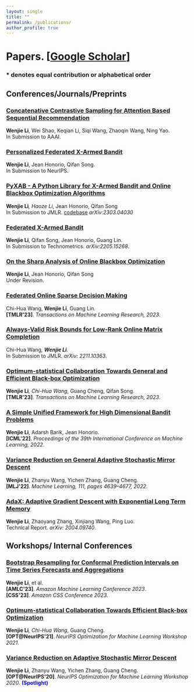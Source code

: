```yaml
---
layout: single
title: ""
permalink: /publications/
author_profile: true
---
```

# <i class="fa fa-fw fa-paste"></i> Papers. [[Google Scholar](https://scholar.google.com/citations?user=4jlUpjEAAAAJ&hl=en)] #


### * denotes equal contribution or alphabetical order


## Conferences/Journals/Preprints



### [Concatenative Contrastive Sampling for Attention Based Sequential Recommendation]()
**Wenjie Li**, Wei Shao, Keqian Li, Siqi Wang, Zhaoqin Wang, Ning Yao. \
In Submission to AAAI.



### [Personalized Federated X-Armed Bandit](https://williamlwj.github.io/About//publications/PF-X)
**Wenjie Li**, Jean Honorio, Qifan Song. \
In Submission to NeurIPS. 



### [PyXAB - A Python Library for X-Armed Bandit and Online Blackbox Optimization Algorithms](https://williamlwj.github.io/About//publications/PyXAB)
**Wenjie Li**<sup>*</sup>, Haoze Li<sup>*</sup>, Jean Honorio, Qifan Song\
In Submission to JMLR. [codebase](https://github.com/WilliamLwj/PyXAB) _arXiv:2303.04030_



### [Federated X-Armed Bandit](https://williamlwj.github.io/About//publications/Fed-X)
**Wenjie Li**, Qifan Song, Jean Honorio, Guang Lin. \
In Submission to Technometrics. _arXiv:2205.15268_.



### [On the Sharp Analysis of Online Blackbox Optimization]()
**Wenjie Li**, Jean Honorio, Qifan Song\
Under Revision. 


### [Federated Online Sparse Decision Making](https://williamlwj.github.io/About//publications/Fed-LASSO)
Chi-Hua Wang, **Wenjie Li**, Guang Lin. \
**[TMLR'23]**. _Transactions on Machine Learning Research, 2023_.

### [Always-Valid Risk Bounds for Low-Rank Online Matrix Completion](https://williamlwj.github.io/About//publications/always_valid)
Chi-Hua Wang<sup>*</sup>, **Wenjie Li**<sup>*</sup>. \
In Submission to JMLR. _arXiv: 2211.10363_.


### [Optimum-statistical Collaboration Towards General and Efficient Black-box Optimization](https://williamlwj.github.io/About//publications/VHCT)
**Wenjie Li**<sup>*</sup>, Chi-Hua Wang<sup>*</sup>, Guang Cheng, Qifan Song. \
**[TMLR'23]**. _Transactions on Machine Learning Research, 2023_.



### [A Simple Unified Framework for High Dimensional Bandit Problems](https://williamlwj.github.io/About//publications/Bandit_framework)
**Wenjie Li**, Adarsh Barik, Jean Honorio. \
**[ICML'22]**. _Proceedings of the 39th International Conference on Machine Learning, 2022_.


### [Variance Reduction on General Adaptive Stochastic Mirror Descent](https://williamlwj.github.io/About//publications/SVRGMD)
**Wenjie Li**, Zhanyu Wang, Yichen Zhang, Guang Cheng. \
**[MLJ'22]**. _Machine Learning, 111, pages 4639–4677, 2022_.



### [AdaX: Adaptive Gradient Descent with Exponential Long Term Memory](https://williamlwj.github.io/About//publications/AdaX)
**Wenjie Li**, Zhaoyang Zhang, Xinjiang Wang, Ping Luo. \
Technical Report. _arXiv: 2004.09740_. 





## Workshops/ Internal Conferences

### [Bootstrap Resampling for Conformal Prediction Intervals on Time Series Forecasts and Aggregations]()
**Wenjie Li**, et al. \
**[AMLC'23]**. _Amazon Machine Learning Conference 2023_.\
**[CSS'23]**. _Amazon CSS Conference 2023_.


### [Optimum-statistical Collaboration Towards Efficient Black-box Optimization](https://williamlwj.github.io/About//publications/VHCT)
**Wenjie Li**<sup>*</sup>, Chi-Hua Wang<sup>*</sup>, Guang Cheng. \
**[OPT@NeurIPS'21]**. _NeurIPS Optimization for Machine Learning Workshop 2021_.


### [Variance Reduction on Adaptive Stochastic Mirror Descent](https://williamlwj.github.io/About//publications/SVRGMD)
**Wenjie Li**, Zhanyu Wang, Yichen Zhang, Guang Cheng. \
**[OPT@NeurIPS'20]**. _NeurIPS Optimization for Machine Learning Workshop 2020_. <span style="color:blue"> <b> (Spotlight) </b> </span>
